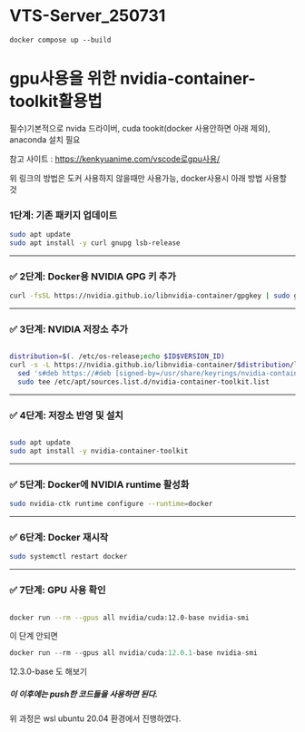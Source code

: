 # VTS-Server_250731

```
docker compose up --build
```



# gpu사용을 위한 nvidia-container-toolkit활용법




필수)기본적으로 nvida 드라이버, cuda tookit(docker 사용안하면 아래 제외), anaconda 설치 필요


참고 사이트 : <https://kenkyuanime.com/vscode로gpu사용/>


위 링크의 방법은 도커 사용하지 않을때만 사용가능, docker사용시 아래 방법 사용할 것


### 1단계: 기존 패키지 업데이트

```bash
sudo apt update
sudo apt install -y curl gnupg lsb-release

```

---

### ✅ 2단계: Docker용 NVIDIA GPG 키 추가

```bash
curl -fsSL https://nvidia.github.io/libnvidia-container/gpgkey | sudo gpg --dearmor -o /usr/share/keyrings/nvidia-container-toolkit-keyring.gpg

```

---

### ✅ 3단계: NVIDIA 저장소 추가

```bash

distribution=$(. /etc/os-release;echo $ID$VERSION_ID)
curl -s -L https://nvidia.github.io/libnvidia-container/$distribution/libnvidia-container.list | \
  sed 's#deb https://#deb [signed-by=/usr/share/keyrings/nvidia-container-toolkit-keyring.gpg] https://#' | \
  sudo tee /etc/apt/sources.list.d/nvidia-container-toolkit.list

```

---

### ✅ 4단계: 저장소 반영 및 설치

```bash

sudo apt update
sudo apt install -y nvidia-container-toolkit

```

---

### ✅ 5단계: Docker에 NVIDIA runtime 활성화

```bash
sudo nvidia-ctk runtime configure --runtime=docker

```

---

### ✅ 6단계: Docker 재시작

```bash
sudo systemctl restart docker

```

---

### ✅ 7단계: GPU 사용 확인

```bash

docker run --rm --gpus all nvidia/cuda:12.0-base nvidia-smi

```

이 단계 안되면 

```jsx
docker run --rm --gpus all nvidia/cuda:12.0.1-base nvidia-smi

```

12.3.0-base 도 해보기


##### 이 이후에는 push한 코드들을 사용하면 된다.


위 과정은 wsl ubuntu 20.04 환경에서 진행하였다. 
